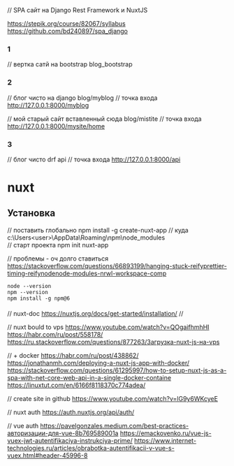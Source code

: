 // SPA сайт на Django Rest Framework и NuxtJS

https://stepik.org/course/82067/syllabus
https://github.com/bd240897/spa_django

### 1 
// вертка сатй на bootstrap
blog_bootstrap


### 2
// блог чисто на django
blog/myblog
// точка входа
http://127.0.0.1:8000/myblog

// мой старый сайт вставленный сюда
blog/mistite
// точка входа
http://127.0.0.1:8000/mysite/home

### 3
// блог чисто drf
api
// точка входа
http://127.0.0.1:8000/api

# nuxt

## Установка

// поставить глобально
npm install -g create-nuxt-app
// куда c:\Users\<user>\AppData\Roaming\npm\node_modules\
// старт проекта
npm init nuxt-app <project-name>

// проблемы - оч долго ставиться
https://stackoverflow.com/questions/66893199/hanging-stuck-reifyprettier-timing-reifynodenode-modules-nrwl-workspace-comp

    node --version
    npm --version
    npm install -g npm@6


####
// nuxt-doc
https://nuxtjs.org/docs/get-started/installation/
//

// nuxt bould to vps
https://www.youtube.com/watch?v=QOgaifhmhHI
https://habr.com/ru/post/558178/
https://ru.stackoverflow.com/questions/877263/Загрузка-nuxt-js-на-vps

// + docker
https://habr.com/ru/post/438862/
https://jonathanmh.com/deploying-a-nuxt-js-app-with-docker/
https://stackoverflow.com/questions/61295997/how-to-setup-nuxt-js-as-a-spa-with-net-core-web-api-in-a-single-docker-containe
https://linuxtut.com/en/6166f8118370c774adea/

// create site in github
https://www.youtube.com/watch?v=lG9y6WKcyeE

// nuxt auth
https://auth.nuxtjs.org/api/auth/

// vue auth
https://pavelgonzales.medium.com/best-practices-авторизации-для-vue-8b769589001a
https://emackovenko.ru/vue-js-vuex-jwt-autentifikaciya-instrukciya-prime/
https://www.internet-technologies.ru/articles/obrabotka-autentifikacii-v-vue-s-vuex.html#header-45996-8
